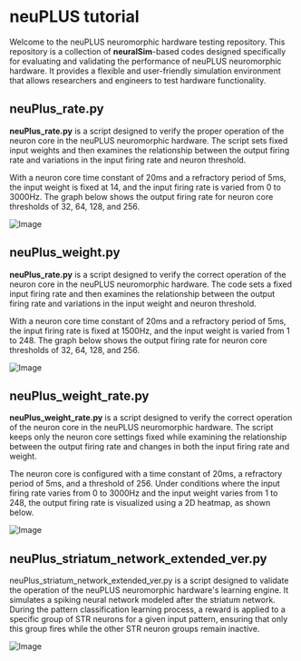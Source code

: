 # neuPLUS tutorial
Welcome to the neuPLUS neuromorphic hardware testing repository. This repository is a collection of **neuralSim**-based codes designed specifically for evaluating and validating the performance of neuPLUS neuromorphic hardware. It provides a flexible and user-friendly simulation environment that allows researchers and engineers to test hardware functionality.

## neuPlus_rate.py
**neuPlus_rate.py** is a script designed to verify the proper operation of the neuron core in the neuPLUS neuromorphic hardware. The script sets fixed input weights and then examines the relationship between the output firing rate and variations in the input firing rate and neuron threshold.

With a neuron core time constant of 20ms and a refractory period of 5ms, the input weight is fixed at 14, and the input firing rate is varied from 0 to 3000Hz. The graph below shows the output firing rate for neuron core thresholds of 32, 64, 128, and 256.

![Image](https://github.com/user-attachments/assets/d8c6a578-9a29-4285-9118-f4c4bca00d1d)

## neuPlus_weight.py

**neuPlus_rate.py** is a script designed to verify the correct operation of the neuron core in the neuPLUS neuromorphic hardware. The code sets a fixed input firing rate and then examines the relationship between the output firing rate and variations in the input weight and neuron threshold.

With a neuron core time constant of 20ms and a refractory period of 5ms, the input firing rate is fixed at 1500Hz, and the input weight is varied from 1 to 248. The graph below shows the output firing rate for neuron core thresholds of 32, 64, 128, and 256.


![Image](https://github.com/user-attachments/assets/9d5fbb27-378c-4a60-8cb8-9d7d30222ee3)

## neuPlus_weight_rate.py
**neuPlus_weight_rate.py** is a script designed to verify the correct operation of the neuron core in the neuPLUS neuromorphic hardware. The script keeps only the neuron core settings fixed while examining the relationship between the output firing rate and changes in both the input firing rate and weight.

The neuron core is configured with a time constant of 20ms, a refractory period of 5ms, and a threshold of 256. Under conditions where the input firing rate varies from 0 to 3000Hz and the input weight varies from 1 to 248, the output firing rate is visualized using a 2D heatmap, as shown below.

![Image](https://github.com/user-attachments/assets/0bff7d03-b843-4f36-aa73-7222af1ec670)

## neuPlus_striatum_network_extended_ver.py
neuPlus_striatum_network_extended_ver.py is a script designed to validate the operation of the neuPLUS neuromorphic hardware's learning engine. It simulates a spiking neural network modeled after the striatum network. During the pattern classification learning process, a reward is applied to a specific group of STR neurons for a given input pattern, ensuring that only this group fires while the other STR neuron groups remain inactive.

![Image](https://github.com/user-attachments/assets/7a1cfbe2-1f52-4388-a576-d470f565b6c1)